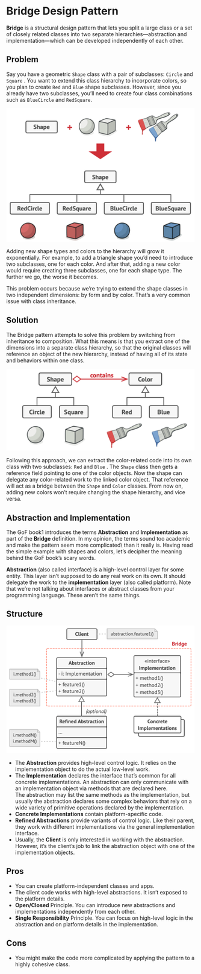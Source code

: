 # Bridge Design Pattern
**Bridge** is a structural design pattern that lets you split a large class or a set of closely related classes into two separate
hierarchies—abstraction and implementation—which can be developed independently of each other.

## Problem
Say you have a geometric `Shape` class with a pair of subclasses: `Circle` and `Square` . You want to extend this class hierarchy to incorporate colors, so you plan to create `Red` and `Blue` shape subclasses. However, since you already have two subclasses, you’ll need to create four class combinations such as `BlueCircle` and `RedSquare`.

<img width="500" alt="Shape Hierarchy" src="./ReadMe/Shape-Hierarchy.png">

Adding new shape types and colors to the hierarchy will grow it exponentially. For example, to add a triangle shape you’d need to introduce two subclasses, one for each color. And after that, adding a new color would require creating three subclasses, one for each shape type. The further we go, the worse it becomes.

This problem occurs because we’re trying to extend the shape classes in two independent dimensions: by form and by color. That’s a very common issue with class inheritance.

## Solution
The Bridge pattern attempts to solve this problem by switching from inheritance to composition. What this means is that you extract one of the dimensions into a separate class hierarchy, so that the original classes will reference an object of the new hierarchy, instead of having all of its state and behaviors within one class.

<img width="500" alt="Shape-Color Hierarchy" src="./ReadMe/Shape-Color-Hierarchy.png">

Following this approach, we can extract the color-related code into its own class with two subclasses: `Red` and `Blue` . The `Shape` class then gets a reference field pointing to one of the color objects. Now the shape can delegate any color-related work to the linked color object. That reference will act as a bridge between the `Shape` and `Color` classes. From now on, adding new colors won’t require changing the shape hierarchy, and vice versa.

## Abstraction and Implementation
The GoF book1 introduces the terms **Abstraction** and **Implementation** as part of the **Bridge** definition. In my opinion, the terms sound too academic and make the pattern seem more complicated\ than it really is. Having read the simple example with shapes and colors, let’s decipher the meaning behind the GoF book’s scary words.

**Abstraction** (also called interface) is a high-level control layer for some entity. This layer isn’t supposed to do any real work on its own. It should delegate the work to the **implementation** layer (also called platform). Note that we’re not talking about interfaces or abstract classes from your programming language. These aren’t the same things.

## Structure
<img width="500" alt="Bridge Pattern Structure" src="./ReadMe/Bridge-Structure.png">

- The **Abstraction** provides high-level control logic. It relies on the implementation object to do the actual low-level work.
- The **Implementation** declares the interface that’s common for all concrete implementations. An abstraction can only communicate with an implementation object via methods that are declared here.<br> The abstraction may list the same methods as the implementation, but usually the abstraction declares some complex behaviors that rely on a wide variety of primitive operations declared by the implementation.
- **Concrete Implementations** contain platform-specific code.
- **Refined Abstractions** provide variants of control logic. Like their parent, they work with different implementations via the general implementation interface.
- Usually, the **Client** is only interested in working with the abstraction. However, it’s the client’s job to link the abstraction object with one of the implementation objects.

## Pros
- You can create platform-independent classes and apps.
- The client code works with high-level abstractions. It isn’t exposed to the platform details.
- **Open/Closed** Principle. You can introduce new abstractions and implementations independently from each other.
- **Single Responsibility** Principle. You can focus on high-level logic in the abstraction and on platform details in the implementation.

## Cons
- You might make the code more complicated by applying the pattern to a highly cohesive class.